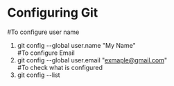 # Configuring Git
#To configure user name 
1. git config --global user.name "My Name" <br>
#To configure Email
2. git config --global user.email "exmaple@gmail.com" <br>
#To check what is configured 
3. git config --list <br>